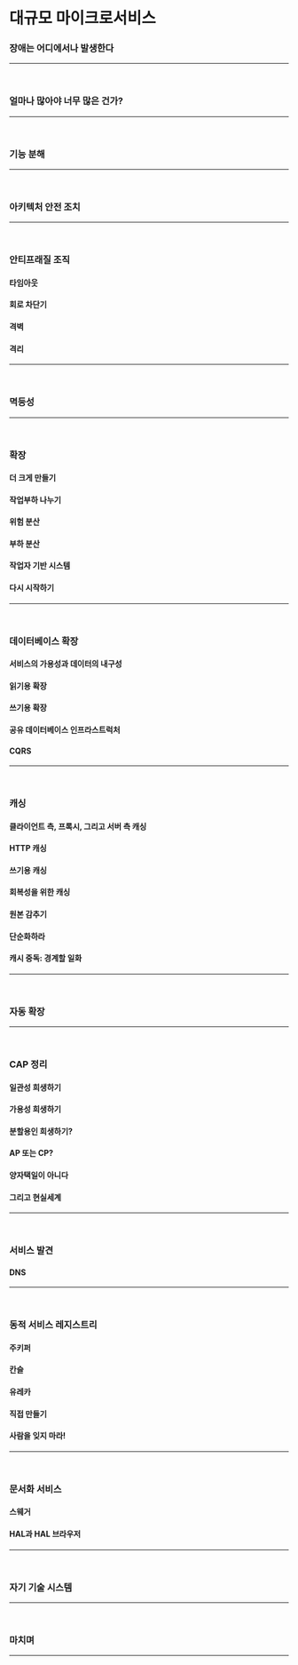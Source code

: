 대규모 마이크로서비스
=====

### 장애는 어디에서나 발생한다
***
<br/>

### 얼마나 많아야 너무 많은 건가?
***
<br/>

### 기능 분해
***
<br/>

### 아키텍처 안전 조치
***
<br/>

### 안티프래질 조직
#### 타임아웃
#### 회로 차단기
#### 격벽
#### 격리
***
<br/>

### 멱등성
***
<br/>

### 확장
#### 더 크게 만들기
#### 작업부하 나누기
#### 위험 분산
#### 부하 분산
#### 작업자 기반 시스템
#### 다시 시작하기
***
<br/>

### 데이터베이스 확장
#### 서비스의 가용성과 데이터의 내구성
#### 읽기용 확장
#### 쓰기용 확장
#### 공유 데이터베이스 인프라스트럭처
#### CQRS
***
<br/>

### 캐싱
#### 클라이언트 측, 프록시, 그리고 서버 측 캐싱
#### HTTP 캐싱
#### 쓰기용 캐싱
#### 회복성을 위한 캐싱
#### 원본 감추기
#### 단순화하라
#### 캐시 중독: 경계할 일화
***
<br/>

### 자동 확장
***
<br/>

### CAP 정리
#### 일관성 희생하기
#### 가용성 희생하기
#### 분할용인 희생하기?
#### AP 또는 CP?
#### 양자택일이 아니다
#### 그리고 현실세계
***
<br/>

### 서비스 발견
#### DNS
***
<br/>

### 동적 서비스 레지스트리
#### 주키퍼
#### 칸슬
#### 유레카
#### 직접 만들기
#### 사람을 잊지 마라!
***
<br/>

### 문서화 서비스
#### 스웨거
#### HAL과 HAL 브라우저
***
<br/>

### 자기 기술 시스템
***
<br/>

### 마치며
***
<br/>
